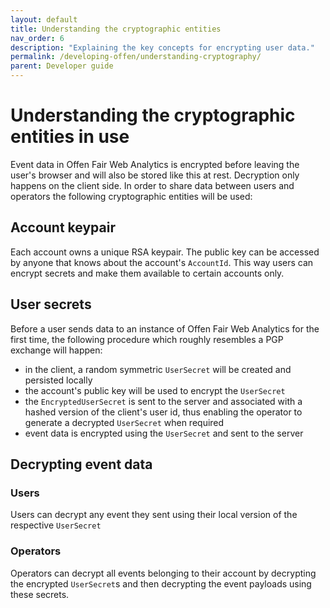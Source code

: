 ```yaml
---
layout: default
title: Understanding the cryptographic entities
nav_order: 6
description: "Explaining the key concepts for encrypting user data."
permalink: /developing-offen/understanding-cryptography/
parent: Developer guide
---
```


<!--
Copyright 2020 - Offen Authors <hioffen@posteo.de>
SPDX-License-Identifier: Apache-2.0
-->

# Understanding the cryptographic entities in use

Event data in Offen Fair Web Analytics is encrypted before leaving the user's browser and will also be stored like this at rest. Decryption only happens on the client side. In order to share data between users and operators the following cryptographic entities will be used:

## Account keypair

Each account owns a unique RSA keypair. The public key can be accessed by anyone that knows about the account's `AccountId`. This way users can encrypt secrets and make them available to certain accounts only.

## User secrets

Before a user sends data to an instance of Offen Fair Web Analytics for the first time, the following procedure which roughly resembles a PGP exchange will happen:

- in the client, a random symmetric `UserSecret` will be created and persisted locally
- the account's public key will be used to encrypt the `UserSecret`
- the `EncryptedUserSecret` is sent to the server and associated with a hashed version of the client's user id, thus enabling the operator to generate a decrypted `UserSecret` when required
- event data is encrypted using the `UserSecret` and sent to the server

## Decrypting event data

### Users

Users can decrypt any event they sent using their local version of the respective `UserSecret`

### Operators

Operators can decrypt all events belonging to their account by decrypting the encrypted `UserSecret`s and then decrypting the event payloads using these secrets.
